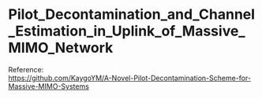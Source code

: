 # Pilot_Decontamination_and_Channel_Estimation_in_Uplink_of_Massive_MIMO_Network
Reference:\
https://github.com/KaygoYM/A-Novel-Pilot-Decontamination-Scheme-for-Massive-MIMO-Systems
